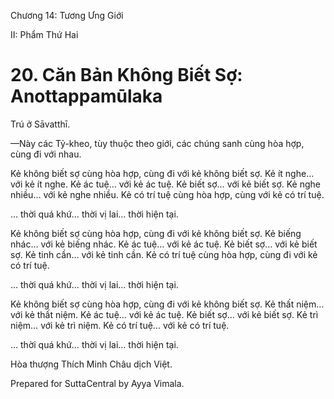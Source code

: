  

Chương 14: Tương Ưng Giới

II: Phẩm Thứ Hai

# 20\. Căn Bản Không Biết Sợ: Anottappamūlaka

Trú ở Sāvatthī.

—Này các Tỷ-kheo, tùy thuộc theo giới, các chúng sanh cùng hòa hợp, cùng đi với nhau.

Kẻ không biết sợ cùng hòa hợp, cùng đi với kẻ không biết sợ. Kẻ ít nghe… với kẻ ít nghe. Kẻ ác tuệ… với kẻ ác tuệ. Kẻ biết sợ… với kẻ biết sợ. Kẻ nghe nhiều… với kẻ nghe nhiều. Kẻ có trí tuệ cùng hòa hợp, cùng với kẻ có trí tuệ.

… thời quá khứ… thời vị lai… thời hiện tại.

Kẻ không biết sợ cùng hòa hợp, cùng đi với kẻ không biết sợ. Kẻ biếng nhác… với kẻ biếng nhác. Kẻ ác tuệ… với kẻ ác tuệ. Kẻ biết sợ… với kẻ biết sợ. Kẻ tinh cần… với kẻ tinh cần. Kẻ có trí tuệ cùng hòa hợp, cùng đi với kẻ có trí tuệ.

… thời quá khứ… thời vị lai… thời hiện tại.

Kẻ không biết sợ cùng hòa hợp, cùng đi với kẻ không biết sợ. Kẻ thất niệm… với kẻ thất niệm. Kẻ ác tuệ… với kẻ ác tuệ. Kẻ biết sợ… với kẻ biết sợ. Kẻ trì niệm… với kẻ trì niệm. Kẻ có trí tuệ… với kẻ có trí tuệ.

… thời quá khứ… thời vị lai… thời hiện tại.

Hòa thượng Thích Minh Châu dịch Việt.

Prepared for SuttaCentral by Ayya Vimala.